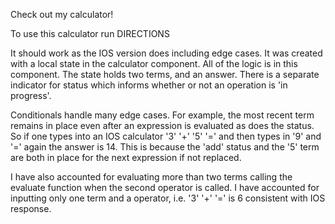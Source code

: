 Check out my calculator!

To use this calculator run DIRECTIONS

It should work as the IOS version does including edge cases. It was created with a local state in the calculator component. All of the logic is in this component. The state holds two terms, and an answer. There is a separate indicator for status which informs whether or not an operation is 'in progress'.

Conditionals handle many edge cases. For example, the most recent term remains in place even after an expression is evaluated as does the status. So if one types into an IOS calculator '3' '+' '5' '=' and then types in '9' and '=' again the answer is 14. This is because the 'add' status and the '5' term are both in place for the next expression if not replaced.

I have also accounted for evaluating more than two terms calling the evaluate function when the second operator is called. I have accounted for inputting only one term and a operator, i.e. '3' '+' '=' is 6 consistent with IOS response.

